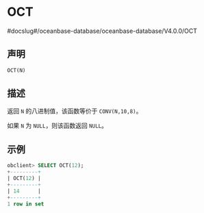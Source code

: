 OCT 
========================
#docslug#/oceanbase-database/oceanbase-database/V4.0.0/OCT


声明 
-----------------------

```sql
OCT(N)
```



描述 
-----------------------

返回 `N` 的八进制值，该函数等价于 `CONV(N,10,8)`。

如果 `N` 为 `NULL`，则该函数返回 `NULL`。

示例 
-----------------------

```sql
obclient> SELECT OCT(12);
+---------+
| OCT(12) |
+---------+
| 14      |
+---------+
1 row in set 
```



